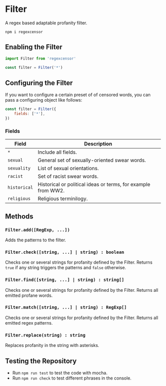 # Filter

A regex based adaptable profanity filter.

```
npm i regexcensor
```

## Enabling the Filter

```js
import Filter from 'regexcensor'

const filter = Filter('*')
```

## Configuring the Filter

If you want to configure a certain preset of of censored words, you can pass a configuring object like follows:

```js
const filter = Filter({
    fields: ['*'],
})
```

### Fields

|Field| Description
|-|-
|`*`| Include all fields.
|`sexual`| General set of sexually-oriented swear words.
|`sexuality`| List of sexual orientations.
|`racist`| Set of racist swear words.
|`historical`| Historical or political ideas or terms, for example from WW2.
|`religious`| Religious terminilogy.

## Methods

### `Filter.add([RegExp, ...])`

Adds the patterns to the filter.

### `Filter.check([string, ...] | string) : boolean`

Checks one or several strings for profanity defined by the Filter. Returns `true` if any string triggers the patterns and `false` otherwise.

### `Filter.find([string, ...] | string) : string[]`

Checks one or several strings for profanity defined by the Filter. Returns all emitted profane words.

### `Filter.match([string, ...] | string) : RegExp[]`

Checks one or several strings for profanity defined by the Filter. Returns all emitted regex patterns.

### `Filter.replace(string) : string`

Replaces profanity in the string with asterisks.

## Testing the Repository

- Run `npm run test` to test the code with mocha.
- Run `npm run check` to test different phrases in the console.